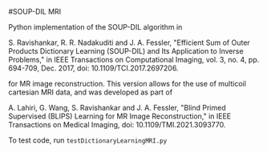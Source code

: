 #SOUP-DIL MRI 

Python implementation of the SOUP-DIL algorithm  in 

S. Ravishankar, R. R. Nadakuditi and J. A. Fessler, 
"Efficient Sum of Outer Products Dictionary Learning (SOUP-DIL) and Its Application to Inverse Problems," 
in IEEE Transactions on Computational Imaging, vol. 3, no. 4, pp. 694-709, Dec. 2017, doi: 10.1109/TCI.2017.2697206.

for MR image reconstruction. This version allows for the use of multicoil cartesian MRI data, and was developed as part of

A. Lahiri, G. Wang, S. Ravishankar and J. A. Fessler, 
"Blind Primed Supervised (BLIPS) Learning for MR Image Reconstruction," 
in IEEE Transactions on Medical Imaging, doi: 10.1109/TMI.2021.3093770.

To test code, run `testDictionaryLearningMRI.py` 
